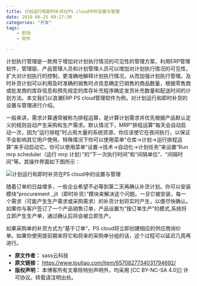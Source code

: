 ```yaml
---
title: 计划运行和即时补货在PS cloud中的设置与管理
date: 2018-06-25 09:27:30
categories: "开发"
tags:
	- 职场
	- 软件

---
```


计划执行管理是一款用于增加对计划执行情况的可见性的管理方案，利用ERP管理软件，管理层、产品管理人员和计划管理人员可以增加对计划执行情况的可见性，扩大对计划执行的控制，更准确地解释计划执行情况，从而加强计划执行管理。及时补货计划可以利用及时准确的销售时点信息确定已销售的商品数量，根据零售商或批发商的库存信息和预先规定的库存补充程序确定发货补充数量和配送时间的计划方法。本文我们以浪潮ERP PS cloud管理软件为例，对计划运行和即时补货的设置与管理进行介绍。

一般来讲，需求计算通常被称为排程运算，是计算计划需求并优先根据产品默认定义的规则自动产生采购和生产需求。默认情况下，MRP“排程运算”每天会自动启动一次，因为“运行排程”时占用大量的系统资源，你应该使它在夜间执行，以保证不会影响其它用户使用，特殊情况下你可以使用菜单“仓库→计划→运行排程运算”来手动启动它。你可以使用菜单“设置→技术→自动化→计划任务”来设置“Run mrp scheduler（运行 mrp 计划）”的“下一次执行时间”和“间隔单位”、“间隔时间”等。其操作界面如下图所示：

![计划运行和即时补货在PS cloud中的设置与管理][PS cloud]

随着订单的日益增多，一些企业希望不必等到第二天再确认补货计划。你可以安装模块“procurement \_jit（即时补货）”模块来解决这个问题。一旦它被安装，每一个需求（可能产生生产需求或采购需求）的补货计划将实时产生，以便尽快确认。如果你与客户签订了一个产品销售订单，产品设置为“按订单生产”的模式,系统将立即产生生产单，通过确认后将会被立即生产。

如果采购单的补货方式为“基于订单”，PS cloud将立即创建相应的供应商询价单。如果你使用提前期来将它和将来的采购单分组的话，这个过程可以延迟几周再进行。


[PS cloud]: /pro/os/crawler/QVYV-VAFU-AYIY.jpg
 *  **原文作者：** sass云科技
 *  **原文链接：** https://www.toutiao.com/item/6570827734031794692/
 *  **版权声明：** 本博客所有文章除特别声明外，均采用 [CC BY-NC-SA 4.0][] 许可协议。转载请注明出处。